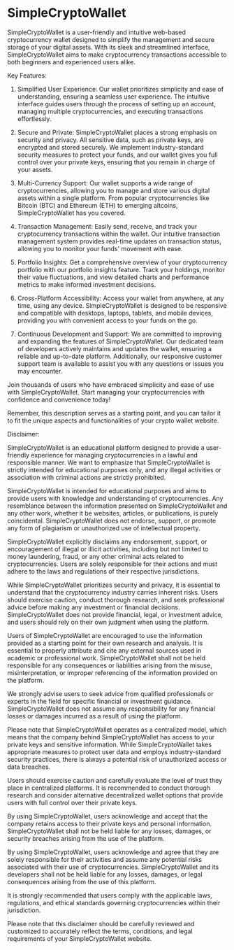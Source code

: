 # SimpleCryptoWallet

SimpleCryptoWallet is a user-friendly and intuitive web-based cryptocurrency wallet designed to simplify the management and secure storage of your digital assets. With its sleek and streamlined interface, SimpleCryptoWallet aims to make cryptocurrency transactions accessible to both beginners and experienced users alike.

Key Features:

1. Simplified User Experience: Our wallet prioritizes simplicity and ease of understanding, ensuring a seamless user experience. The intuitive interface guides users through the process of setting up an account, managing multiple cryptocurrencies, and executing transactions effortlessly.

2. Secure and Private: SimpleCryptoWallet places a strong emphasis on security and privacy. All sensitive data, such as private keys, are encrypted and stored securely. We implement industry-standard security measures to protect your funds, and our wallet gives you full control over your private keys, ensuring that you remain in charge of your assets.

3. Multi-Currency Support: Our wallet supports a wide range of cryptocurrencies, allowing you to manage and store various digital assets within a single platform. From popular cryptocurrencies like Bitcoin (BTC) and Ethereum (ETH) to emerging altcoins, SimpleCryptoWallet has you covered.

4. Transaction Management: Easily send, receive, and track your cryptocurrency transactions within the wallet. Our intuitive transaction management system provides real-time updates on transaction status, allowing you to monitor your funds' movement with ease.

5. Portfolio Insights: Get a comprehensive overview of your cryptocurrency portfolio with our portfolio insights feature. Track your holdings, monitor their value fluctuations, and view detailed charts and performance metrics to make informed investment decisions.

6. Cross-Platform Accessibility: Access your wallet from anywhere, at any time, using any device. SimpleCryptoWallet is designed to be responsive and compatible with desktops, laptops, tablets, and mobile devices, providing you with convenient access to your funds on the go.

7. Continuous Development and Support: We are committed to improving and expanding the features of SimpleCryptoWallet. Our dedicated team of developers actively maintains and updates the wallet, ensuring a reliable and up-to-date platform. Additionally, our responsive customer support team is available to assist you with any questions or issues you may encounter.

Join thousands of users who have embraced simplicity and ease of use with SimpleCryptoWallet. Start managing your cryptocurrencies with confidence and convenience today!

Remember, this description serves as a starting point, and you can tailor it to fit the unique aspects and functionalities of your crypto wallet website.



Disclaimer: 

SimpleCryptoWallet is an educational platform designed to provide a user-friendly experience for managing cryptocurrencies in a lawful and responsible manner. We want to emphasize that SimpleCryptoWallet is strictly intended for educational purposes only, and any illegal activities or association with criminal actions are strictly prohibited.

SimpleCryptoWallet is intended for educational purposes and aims to provide users with knowledge and understanding of cryptocurrencies. Any resemblance between the information presented on SimpleCryptoWallet and any other work, whether it be websites, articles, or publications, is purely coincidental. SimpleCryptoWallet does not endorse, support, or promote any form of plagiarism or unauthorized use of intellectual property.

SimpleCryptoWallet explicitly disclaims any endorsement, support, or encouragement of illegal or illicit activities, including but not limited to money laundering, fraud, or any other criminal acts related to cryptocurrencies. Users are solely responsible for their actions and must adhere to the laws and regulations of their respective jurisdictions.

While SimpleCryptoWallet prioritizes security and privacy, it is essential to understand that the cryptocurrency industry carries inherent risks. Users should exercise caution, conduct thorough research, and seek professional advice before making any investment or financial decisions. SimpleCryptoWallet does not provide financial, legal, or investment advice, and users should rely on their own judgment when using the platform.

Users of SimpleCryptoWallet are encouraged to use the information provided as a starting point for their own research and analysis. It is essential to properly attribute and cite any external sources used in academic or professional work. SimpleCryptoWallet shall not be held responsible for any consequences or liabilities arising from the misuse, misinterpretation, or improper referencing of the information provided on the platform.

We strongly advise users to seek advice from qualified professionals or experts in the field for specific financial or investment guidance. SimpleCryptoWallet does not assume any responsibility for any financial losses or damages incurred as a result of using the platform.

Please note that SimpleCryptoWallet operates as a centralized model, which means that the company behind SimpleCryptoWallet has access to your private keys and sensitive information. While SimpleCryptoWallet takes appropriate measures to protect user data and employs industry-standard security practices, there is always a potential risk of unauthorized access or data breaches.

Users should exercise caution and carefully evaluate the level of trust they place in centralized platforms. It is recommended to conduct thorough research and consider alternative decentralized wallet options that provide users with full control over their private keys.

By using SimpleCryptoWallet, users acknowledge and accept that the company retains access to their private keys and personal information. SimpleCryptoWallet shall not be held liable for any losses, damages, or security breaches arising from the use of the platform.

By using SimpleCryptoWallet, users acknowledge and agree that they are solely responsible for their activities and assume any potential risks associated with their use of cryptocurrencies. SimpleCryptoWallet and its developers shall not be held liable for any losses, damages, or legal consequences arising from the use of this platform.

It is strongly recommended that users comply with the applicable laws, regulations, and ethical standards governing cryptocurrencies within their jurisdiction.

Please note that this disclaimer should be carefully reviewed and customized to accurately reflect the terms, conditions, and legal requirements of your SimpleCryptoWallet website.
